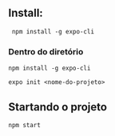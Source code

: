## Install:

```
 npm install -g expo-cli
```

### Dentro do diretório

```
npm install -g expo-cli
```

```
expo init <nome-do-projeto>
```

## Startando o projeto

```
npm start
```
